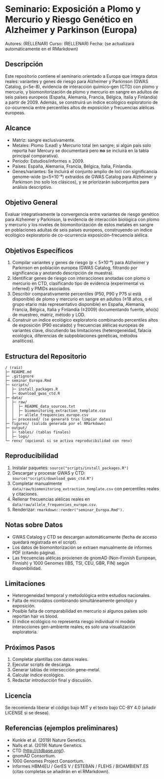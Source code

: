 # Seminario: Exposición a Plomo y Mercurio y Riesgo Genético en Alzheimer y Parkinson (Europa)

Autores: (RELLENAR)
Curso: (RELLENAR)
Fecha: (se actualizará automáticamente en el RMarkdown)

## Descripción
Este repositorio contiene el seminario orientado a Europa que integra datos reales: variantes y genes de riesgo para Alzheimer y Parkinson (GWAS Catalog, p<5e-8), evidencia de interacción químico–gen (CTD) con plomo y mercurio, y biomonitorización de plomo y mercurio en sangre en adultos de seis países europeos (España, Alemania, Francia, Bélgica, Italia y Finlandia) a partir de 2009. Además, se construirá un índice ecológico exploratorio de co-ocurrencia entre percentiles altos de exposición y frecuencias alélicas europeas.

## Alcance
- Matriz: sangre exclusivamente.
- Metales: Plomo (Lead) y Mercurio total (en sangre; si algún país solo reporta hair Mercury se documentará pero **no** se incluirá en la tabla principal comparativa).
- Periodo: Estudios/informes ≥ 2009.
- Países: España, Alemania, Francia, Bélgica, Italia, Finlandia.
- Genes/variantes: Se incluirá el conjunto amplio de loci con significancia genome-wide (p<5×10⁻⁸) extraídos de GWAS Catalog para Alzheimer y Parkinson (no solo los clásicos), y se priorizarán subconjuntos para análisis descriptivo.

## Objetivo General
Evaluar integrativamente la convergencia entre variantes de riesgo genético para Alzheimer y Parkinson, la evidencia de interacción biológica con plomo y mercurio y los niveles de biomonitorización de estos metales en sangre en poblaciones adultas de seis países europeos, construyendo un índice ecológico exploratorio de co-ocurrencia exposición–frecuencia alélica.

## Objetivos Específicos
1. Compilar variantes y genes de riesgo (p < 5×10⁻⁸) para Alzheimer y Parkinson en población europea (GWAS Catalog, filtrando por significancia y anotando descripción de muestra).
2. Identificar genes de riesgo con interacciones anotadas con plomo o mercurio en CTD, clasificando tipo de evidencia (experimental vs inferred) y PMIDs asociados.
3. Describir comparativamente percentiles (P50, P90 y P75 si está disponible) de plomo y mercurio en sangre en adultos (≥18 años, o el grupo etario más representativo disponible) en España, Alemania, Francia, Bélgica, Italia y Finlandia (≥2009) documentando fuente, año(s) de muestreo, matriz, método y LOD.
4. Construir un índice ecológico exploratorio combinando percentiles altos de exposición (P90 escalado) y frecuencias alélicas europeas de variantes clave, discutiendo las limitaciones (heterogeneidad, falacia ecológica, diferencias de subpoblaciones genéticas, métodos analíticos).

## Estructura del Repositorio
```
/ (raíz)
├─ README.md
├─ .gitignore
├─ seminar_Europa.Rmd
├─ scripts/
│  ├─ install_packages.R
│  ├─ download_gwas_ctd.R
├─ data/
│  ├─ raw/
│  │  ├─ README_data_sources.txt
│  │  ├─ biomonitoring_extraction_template.csv
│  │  ├─ allele_frequencies_europe.csv
│  ├─ processed/ (se generará tras limpiar datos)
├─ figures/ (salida generada por el RMarkdown)
├─ output/
│  ├─ tables/ (tablas finales)
│  ├─ logs/
└─ renv/ (opcional si se activa reproducibilidad con renv)
```

## Reproducibilidad
1. Instalar paquetes: `source("scripts/install_packages.R")`
2. Descargar y procesar GWAS y CTD: `source("scripts/download_gwas_ctd.R")`
3. Completar manualmente `data/raw/biomonitoring_extraction_template.csv` con percentiles reales y citaciones.
4. Rellenar frecuencias alélicas reales en `data/raw/allele_frequencies_europe.csv`.
5. Renderizar: `rmarkdown::render("seminar_Europa.Rmd").`

## Notas sobre Datos
- GWAS Catalog y CTD se descargan automáticamente (fecha de acceso quedará registrada en el script). 
- Los datos de biomonitorización se extraen manualmente de informes PDF (citando página). 
- Las frecuencias alélicas provienen de gnomAD (Non-Finnish European, Finnish) y 1000 Genomes (IBS, TSI, CEU, GBR, FIN) según disponibilidad.

## Limitaciones
- Heterogeneidad temporal y metodológica entre estudios nacionales.
- Falta de microdatos combinando simultáneamente genotipo y exposición.
- Posible falta de comparabilidad en mercurio si algunos países solo reportan hair vs blood.
- El índice ecológico no representa riesgo individual ni modela interacciones gen-ambiente reales; es solo una visualización exploratoria.

## Próximos Pasos
1. Completar plantillas con datos reales.
2. Ejecutar scripts de descarga.
3. Generar tablas de intersección gene–metal.
4. Calcular índice ecológico.
5. Redactar introducción final y discusión.

## Licencia
Se recomienda liberar el código bajo MIT y el texto bajo CC-BY 4.0 (añadir LICENSE si se desea).

## Referencias (ejemplos preliminares)
- Kunkle et al. (2019) Nature Genetics.
- Nalls et al. (2019) Nature Genetics.
- CTD (http://ctdbase.org/).
- gnomAD Consortium.
- 1000 Genomes Project Consortium.
- Informes HBM4EU / GerES V / ESTEBAN / FLEHS / BIOAMBIENT.ES (citas completas se añadirán en el RMarkdown).